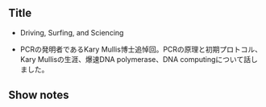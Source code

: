 


## Title
- Driving, Surfing, and Sciencing

- PCRの発明者であるKary Mullis博士追悼回。PCRの原理と初期プロトコル、Kary Mullisの生涯、爆速DNA polymerase、DNA computingについて話しました。


## Show notes

